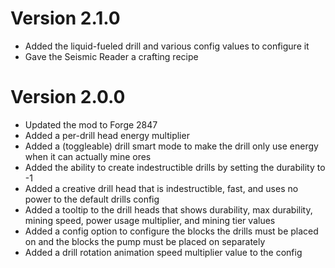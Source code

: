 # Version 2.1.0
- Added the liquid-fueled drill and various config values to configure it
- Gave the Seismic Reader a crafting recipe

# Version 2.0.0
- Updated the mod to Forge 2847
- Added a per-drill head energy multiplier
- Added a (toggleable) drill smart mode to make the drill only use energy when it can actually mine ores
- Added the ability to create indestructible drills by setting the durability to -1
- Added a creative drill head that is indestructible, fast, and uses no power to the default drills config
- Added a tooltip to the drill heads that shows durability, max durability, mining speed, power usage multiplier, and mining tier values
- Added a config option to configure the blocks the drills must be placed on and the blocks the pump must be placed on separately
- Added a drill rotation animation speed multiplier value to the config